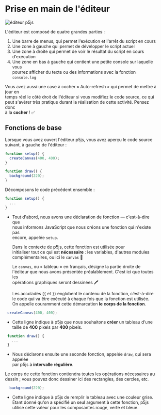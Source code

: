 # Prise en main de l'éditeur

![éditeur p5js](./static/p5js-editor.png)

L'éditeur est composé de quatre grandes parties :

1. Une barre de menus, qui permet l'exécution et l'arrêt du script en cours  
2. Une zone à gauche qui permet de développer le script actuel  
3. Une zone à droite qui permet de voir le résultat du script en cours d'exécution  
4. Une zone en bas à gauche qui contient une petite console sur laquelle vous  
   pourrez afficher du texte ou des informations avec la fonction `console.log`

Vous avez aussi une case à cocher « Auto-refresh » qui permet de mettre à jour en  
temps réel le côté droit de l'éditeur si vous modifiez le code source, ce qui  
peut s'avérer très pratique durant la réalisation de cette activité. Pensez donc  
à la **cocher** ! ✅

## Fonctions de base

Lorsque vous avez ouvert l'éditeur p5js, vous avez aperçu le code source suivant, à gauche de l'éditeur :

```js
function setup() {
  createCanvas(400, 400);
}

function draw() {
  background(220);
}
```

Décomposons le code précédent ensemble :

```js
function setup() {
  ...
}
```

  - Tout d'abord, nous avons une déclaration de fonction — c'est-à-dire que  
    nous informons JavaScript que nous créons une fonction qui n'existe pas  
    encore, appelée `setup`.

    Dans le contexte de p5js, cette fonction est utilisée pour  
    initialiser tout ce qui est **nécessaire** : les variables, d'autres modules  
    complémentaires, ou ici le `canvas` 🎨

    Le `canvas`, ou « tableau » en français, désigne la partie droite de  
    l'éditeur que nous avons présentée préalablement. C'est ici que toutes les  
    opérations graphiques seront dessinées 🖍️

    Les accolades (`{` et `}`) englobent le contenu de la fonction, c’est-à-dire  
    le code qui va être exécuté à chaque fois que la fonction est utilisée.  
    On appelle couramment cette démarcation **le corps de la fonction**.

 ```js
  createCanvas(400, 400);
  ```

-  Cette ligne indique à p5js que nous souhaitons **créer** un tableau d'une  
  taille de **400** pixels par **400** pixels.

 ```js
  function draw() {
    ...
  }
  ```

-  Nous déclarons ensuite une seconde fonction, appelée `draw`, qui sera appelée  
  par p5js à **intervalle régulière**.

  Le corps de cette fonction contiendra toutes les opérations nécessaires au  
  dessin ; vous pouvez donc dessiner ici des rectangles, des cercles, etc.

```js
  background(220);
  ```

-  Cette ligne indique à p5js de remplir le tableau avec une couleur grise.  
  Étant donné qu'on a spécifié un seul argument à cette fonction, p5js  
  utilise cette valeur pour les composantes rouge, verte et bleue.
